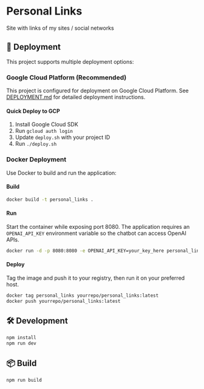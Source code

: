 # Personal Links

Site with links of my sites / social networks

## 🚀 Deployment

This project supports multiple deployment options:

### Google Cloud Platform (Recommended)
This project is configured for deployment on Google Cloud Platform. See [DEPLOYMENT.md](./DEPLOYMENT.md) for detailed deployment instructions.

#### Quick Deploy to GCP
1. Install Google Cloud SDK
2. Run `gcloud auth login`
3. Update `deploy.sh` with your project ID
4. Run `./deploy.sh`

### Docker Deployment
Use Docker to build and run the application:

#### Build
```bash
docker build -t personal_links .
```

#### Run
Start the container while exposing port 8080. The application requires an `OPENAI_API_KEY` environment variable so the chatbot can access OpenAI APIs.
```bash
docker run -d -p 8080:8080 -e OPENAI_API_KEY=your_key_here personal_links
```

#### Deploy
Tag the image and push it to your registry, then run it on your preferred host.
```bash
docker tag personal_links yourrepo/personal_links:latest
docker push yourrepo/personal_links:latest
```

## 🛠️ Development

```bash
npm install
npm run dev
```

## 📦 Build

```bash
npm run build
```
